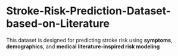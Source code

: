 # Stroke-Risk-Prediction-Dataset-based-on-Literature
This dataset is designed for predicting stroke risk using **symptoms**, **demographics**, and **medical literature-inspired risk modeling**
